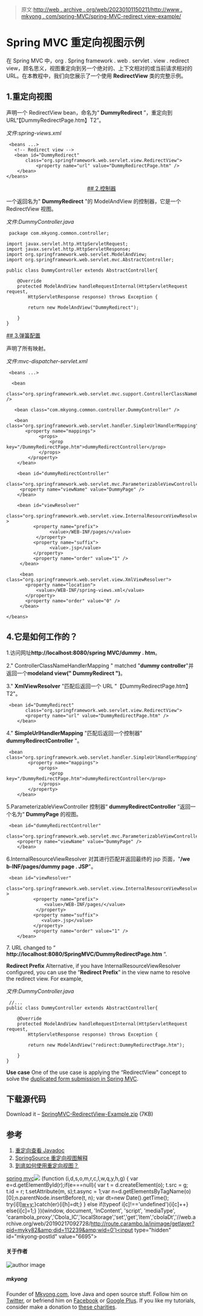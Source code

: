 > 原文:[http://web . archive . org/web/20230101150211/http://www . mkyong . com/spring-MVC/spring-MVC-redirect view-example/](http://web.archive.org/web/20230101150211/http://www.mkyong.com/spring-mvc/spring-mvc-redirectview-example/)

# Spring MVC 重定向视图示例

在 Spring MVC 中，org . Spring framework . web . servlet . view . redirect view，顾名思义，视图重定向到另一个绝对的、上下文相对的或当前请求相对的 URL。在本教程中，我们向您展示了一个使用 **RedirectView** 类的完整示例。

## 1.重定向视图

声明一个 RedirectView bean，命名为“ **DummyRedirect** ”，重定向到 URL“【DummyRedirectPage.htm】T2”。

*文件:spring-views.xml*

```
 <beans ...>
   <!-- Redirect view --> 
   <bean id="DummyRedirect" 
	   class="org.springframework.web.servlet.view.RedirectView">
           <property name="url" value="DummyRedirectPage.htm" />
    </bean>
</beans> 
```

 <ins class="adsbygoogle" style="display:block; text-align:center;" data-ad-format="fluid" data-ad-layout="in-article" data-ad-client="ca-pub-2836379775501347" data-ad-slot="6894224149">## 2.控制器

一个返回名为" **DummyRedirect** "的 ModelAndView 的控制器，它是一个 RedirectView 视图。

*文件:DummyController.java*

```
 package com.mkyong.common.controller;

import javax.servlet.http.HttpServletRequest;
import javax.servlet.http.HttpServletResponse;
import org.springframework.web.servlet.ModelAndView;
import org.springframework.web.servlet.mvc.AbstractController;

public class DummyController extends AbstractController{

	@Override
	protected ModelAndView handleRequestInternal(HttpServletRequest request,
		HttpServletResponse response) throws Exception {

		return new ModelAndView("DummyRedirect");

	}		
} 
```

 <ins class="adsbygoogle" style="display:block" data-ad-client="ca-pub-2836379775501347" data-ad-slot="8821506761" data-ad-format="auto" data-ad-region="mkyongregion">## 3.弹簧配置

声明了所有映射。

*文件:mvc-dispatcher-servlet.xml*

```
 <beans ...>

  <bean 
  class="org.springframework.web.servlet.mvc.support.ControllerClassNameHandlerMapping" />

   <bean class="com.mkyong.common.controller.DummyController" />

   <bean class="org.springframework.web.servlet.handler.SimpleUrlHandlerMapping">
       <property name="mappings">
            <props>
                <prop key="/DummyRedirectPage.htm">dummyRedirectController</prop>
            </props>
        </property>
    </bean>

    <bean id="dummyRedirectController" 
         class="org.springframework.web.servlet.mvc.ParameterizableViewController">
	 <property name="viewName" value="DummyPage" />
    </bean>

    <bean id="viewResolver"
          class="org.springframework.web.servlet.view.InternalResourceViewResolver" >
          <property name="prefix">
                <value>/WEB-INF/pages/</value>
           </property>
          <property name="suffix">
                <value>.jsp</value>
          </property>
          <property name="order" value="1" />
     </bean>

     <bean class="org.springframework.web.servlet.view.XmlViewResolver">
	   <property name="location">
	       <value>/WEB-INF/spring-views.xml</value>
	   </property>
	   <property name="order" value="0" />
     </bean>

</beans> 
```

## 4.它是如何工作的？

1.访问网址**http://localhost:8080/spring MVC/dummy . htm**。

2." ControllerClassNameHandlerMapping " matched "**dummy controller**"并返回一个**modeland view(" DummyRedirect ")**。

3." **XmlViewResolver** "匹配后返回一个 URL "【DummyRedirectPage.htm】T2"。

```
 <bean id="DummyRedirect" 
	   class="org.springframework.web.servlet.view.RedirectView">
       <property name="url" value="DummyRedirectPage.htm" />
    </bean> 
```

4." **SimpleUrlHandlerMapping** "匹配后返回一个控制器" **dummyRedirectController** "。

```
 <bean class="org.springframework.web.servlet.handler.SimpleUrlHandlerMapping">
        <property name="mappings">
            <props>
                <prop key="/DummyRedirectPage.htm">dummyRedirectController</prop>
            </props>
        </property>
    </bean> 
```

5.ParameterizableViewController 控制器“ **dummyRedirectController** ”返回一个名为“ **DummyPage** 的视图。

```
 <bean id="dummyRedirectController" 
        class="org.springframework.web.servlet.mvc.ParameterizableViewController">
	<property name="viewName" value="DummyPage" />
    </bean> 
```

6.InternalResourceViewResolver 对其进行匹配并返回最终的 jsp 页面，"**/we b-INF/pages/dummy page . JSP**"。

```
 <bean id="viewResolver"
	   class="org.springframework.web.servlet.view.InternalResourceViewResolver" >
          <property name="prefix">
              <value>/WEB-INF/pages/</value>
           </property>
          <property name="suffix">
             <value>.jsp</value>
          </property>
          <property name="order" value="1" />
    </bean> 
```

7\. URL changed to “ **http://localhost:8080/SpringMVC/DummyRedirectPage.htm** “.

**Redirect Prefix**
Alternative, if you have InternalResourceViewResolver configured, you can use the “**Redirect Prefix**” in the view name to resolve the redirect view. For example,

*文件:DummyController.java*

```
 //...
public class DummyController extends AbstractController{

	@Override
	protected ModelAndView handleRequestInternal(HttpServletRequest request,
		HttpServletResponse response) throws Exception {

		return new ModelAndView("redirect:DummyRedirectPage.htm");

	}		
} 
```

**Use case**
One of the use case is applying the “RedirectView” concept to solve the [duplicated form submission in Spring MVC](http://web.archive.org/web/20190217092728/http://www.mkyong.com/spring-mvc/handling-duplicate-form-submission-in-spring-mvc/).

## 下载源代码

Download it – [SpringMVC-RedirectView-Example.zip](http://web.archive.org/web/20190217092728/http://www.mkyong.com/wp-content/uploads/2010/08/SpringMVC-RedirectView-Example.zip) (7KB)

## 参考

1.  [重定向查看 Javadoc](http://web.archive.org/web/20190217092728/http://static.springsource.org/spring/docs/2.5.x/api/org/springframework/web/servlet/view/RedirectView.html)
2.  [SpringSource 重定向视图解释](http://web.archive.org/web/20190217092728/http://static.springsource.org/spring/docs/2.0.x/reference/mvc.html#mvc-redirecting)
3.  [到底如何使用重定向视图？](http://web.archive.org/web/20190217092728/http://forum.springsource.org/archive/index.php/t-42435.html)

[spring mvc](http://web.archive.org/web/20190217092728/http://www.mkyong.com/tag/spring-mvc/)</ins></ins>![](../Images/c4f5bf09ab98481479f8d2a1ed389983.png) (function (i,d,s,o,m,r,c,l,w,q,y,h,g) { var e=d.getElementById(r);if(e===null){ var t = d.createElement(o); t.src = g; t.id = r; t.setAttribute(m, s);t.async = 1;var n=d.getElementsByTagName(o)[0];n.parentNode.insertBefore(t, n); var dt=new Date().getTime(); try{i[l][w+y](h,i[l][q+y](h)+'&amp;'+dt);}catch(er){i[h]=dt;} } else if(typeof i[c]!=='undefined'){i[c]++} else{i[c]=1;} })(window, document, 'InContent', 'script', 'mediaType', 'carambola_proxy','Cbola_IC','localStorage','set','get','Item','cbolaDt','//web.archive.org/web/20190217092728/http://route.carambo.la/inimage/getlayer?pid=myky82&amp;did=112239&amp;wid=0')<input type="hidden" id="mkyong-postId" value="6695">

#### 关于作者

![author image](../Images/9a4ab03e36bdc0dc6b3be01d4bf3233a.png)

##### mkyong

Founder of [Mkyong.com](http://web.archive.org/web/20190217092728/http://mkyong.com/), love Java and open source stuff. Follow him on [Twitter](http://web.archive.org/web/20190217092728/https://twitter.com/mkyong), or befriend him on [Facebook](http://web.archive.org/web/20190217092728/http://www.facebook.com/java.tutorial) or [Google Plus](http://web.archive.org/web/20190217092728/https://plus.google.com/110948163568945735692?rel=author). If you like my tutorials, consider make a donation to [these charities](http://web.archive.org/web/20190217092728/http://www.mkyong.com/blog/donate-to-charity/).